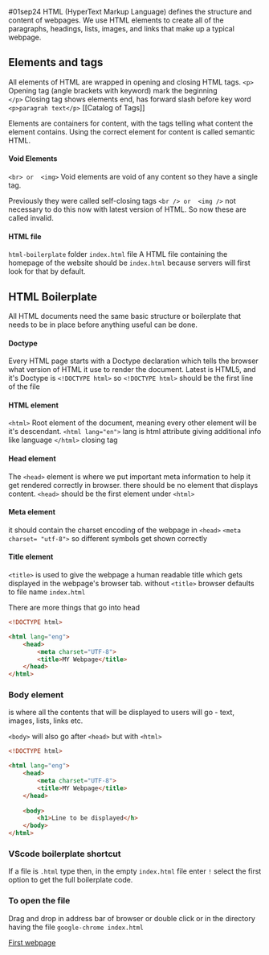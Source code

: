 #01sep24
HTML (HyperText Markup Language) defines the structure and content of webpages. 
We use HTML elements to create all of the paragraphs, headings, lists, images, and links that make up a typical webpage.

## Elements and tags

All elements of HTML are wrapped in opening and closing HTML tags.
`<p>`   Opening tag (angle brackets with keyword) mark the beginning  
`</p>` Closing tag shows elements end, has forward slash before key word
`<p>paragrah text</p>`
[[Catalog of Tags]]

Elements are containers for content, with the tags telling what content the element contains.
Using the correct element for content is called semantic HTML.

#### Void Elements
`<br> or  <img>` Void elements are void of any content so they have a single tag.

Previously they were called self-closing tags `<br /> or  <img />`   not necessary to do this now with latest version of HTML. So now these are called invalid.

#### HTML file
`html-boilerplate` folder
`index.html` file
A HTML file containing the homepage of the website should be `index.html` because servers will first look for that by default.

## HTML Boilerplate
All HTML documents need the same basic structure or boilerplate that needs to be in place before anything useful can be done.

#### Doctype
Every HTML page starts with a Doctype declaration which tells the browser what version of HTML it use to render the document.
Latest is HTML5,  and it's Doctype is `<!DOCTYPE html>`
so `<!DOCTYPE html>` should be the first line of the file
#### HTML element
`<html>` Root element of the document, meaning every other element will be it's descendant.
`<html lang="en">`  lang is html attribute giving additional info like language
`</html>`  closing tag
#### Head element
The `<head>` element is where we put important meta information to help it get rendered correctly in browser.   there should be no element that displays content.
`<head>` should be the first element under `<html>`
#### Meta element
it should contain the charset encoding of the webpage in `<head>`
`<meta charset= "utf-8">`  so different symbols get shown correctly
#### Title element
`<title>` is used to give the webpage a human readable title which gets displayed in the webpage's browser tab.
without `<title>` browser defaults to file name `index.html`

There are more things that go into head

```HTML
<!DOCTYPE html>

<html lang="eng">
	<head> 
		<meta charset="UTF-8">
		<title>MY Webpage</title>
	</head>
</html>
```



### Body element
is where all the contents that will be displayed to users will go - text, images, lists, links etc.

`<body>` will also go after `<head>` but with `<html>`

```HTML
<!DOCTYPE html>

<html lang="eng">
	<head> 
		<meta charset="UTF-8">
		<title>MY Webpage</title>
	</head>
	
	<body>
		<h1>Line to be displayed</h>
	</body>
</html>
```


### VScode boilerplate shortcut
If a file is `.html` type then, in the empty `index.html` file enter `!` select the first option
to get the full boilerplate code.

### To open the file
Drag and drop in address bar of browser
or double click
or
in the directory having the file `google-chrome index.html`


[First webpage](https://www.youtube.com/watch?v=V8UAEoOvqFg&t=93s)
